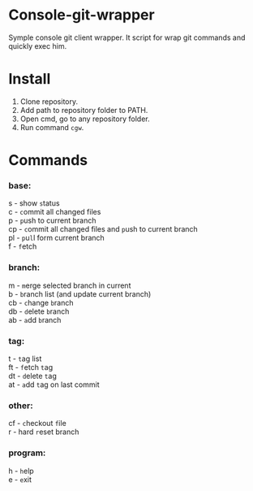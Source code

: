 # Console-git-wrapper
Symple console git client wrapper. It script for wrap git commands and quickly exec him.

# Install
1. Clone repository.
2. Add path to repository folder to PATH.
3. Open cmd, go to any repository folder.
4. Run command `cgw`.

# Commands
  
### base:  
s   - show `s`tatus  
c   - `c`ommit all changed files  
p   - `p`ush to current branch  
cp  - `c`ommit all changed files and `p`ush to current branch  
pl  - `p`u`l`l form current branch  
f   - `f`etch  

### branch:
m   - `m`erge selected branch in current  
b   - `b`ranch list (and update current branch)  
cb  - `c`hange `b`ranch   
db  - `d`elete `b`ranch  
ab  - `a`dd `b`ranch  

### tag:
t   - `t`ag list  
ft  - `f`etch `t`ag  
dt  - `d`elete `t`ag  
at  - `a`dd `t`ag on last commit  

### other:
cf  - `c`heckout `f`ile  
r   - hard `r`eset branch  
  
### program:
h   - `h`elp  
e   - `e`xit  
